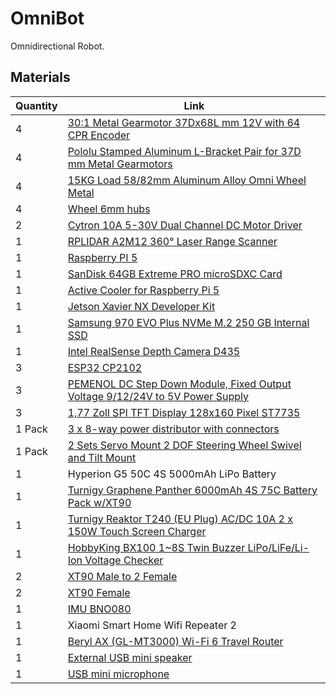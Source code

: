 # OmniBot

Omnidirectional Robot.

## Materials


| Quantity  | Link                                                                                                                                                                                                                                                                                                                                                                                                                                                                                                                                                                                                                                                 |
| --------- | ---------------------------------------------------------------------------------------------- |
| 4         | [30:1 Metal Gearmotor 37Dx68L mm 12V with 64 CPR Encoder](https://www.pololu.com/product/4752) |
| 4         | [Pololu Stamped Aluminum L-Bracket Pair for 37D mm Metal Gearmotors](https://www.pololu.com/product/1084) |
| 4         | [15KG Load 58/82mm Aluminum Alloy Omni Wheel Metal](https://www.aliexpress.com/item/1005002358733319.html?spm=a2g0o.order_list.order_list_main.5.399c1802jYRF1O) |
| 4         | [Wheel 6mm hubs](https://www.aliexpress.com/item/1005002358733319.html?spm=a2g0o.order_list.order_list_main.5.399c1802jYRF1O) |
| 2         | [Cytron 10A 5-30V Dual Channel DC Motor Driver](https://eu.robotshop.com/products/cytron-10a-5-30v-dual-channel-dc-motor-driver) |
| 1         | [RPLIDAR A2M12 360° Laser Range Scanner](https://www.amazon.de/youyeetoo-Frequency-Avoidance-Navigation-Reconstruction/dp/B0B46MG65X?ref_=ast_sto_dp) |
| 1         | [Raspberry PI 5](https://thepihut.com/products/raspberry-pi-5?variant=42531604955331)  |
| 1         | [SanDisk 64GB Extreme PRO microSDXC Card](https://www.amazon.de/dp/B09X7BYSFG?psc=1&ref=ppx_yo2ov_dt_b_product_details)  |
| 1         | [Active Cooler for Raspberry Pi 5](https://thepihut.com/products/active-cooler-for-raspberry-pi-5)  |
| 1         | [Jetson Xavier NX Developer Kit](https://developer.nvidia.com/embedded/learn/get-started-jetson-xavier-nx-devkit)  |
| 1         | [Samsung 970 EVO Plus NVMe M.2 250 GB Internal SSD](https://www.amazon.de/gp/product/B07MHXYL6T/ref=ppx_yo_dt_b_asin_title_o09_s00?ie=UTF8&th=1)  |
| 1         | [Intel RealSense Depth Camera D435](https://www.amazon.de/gp/product/B07BLS5477/ref=ppx_yo_dt_b_asin_image_o09_s01?ie=UTF8&psc=1)  |
| 3         | [ESP32 CP2102](https://www.aliexpress.com/item/32807887667.html?spm=a2g0o.order_list.order_list_main.26.399c1802jYRF1O)  |
| 3         | [PEMENOL DC Step Down Module, Fixed Output Voltage 9/12/24V to 5V Power Supply](https://www.amazon.de/gp/product/B07FXBXJC5/ref=ppx_yo_dt_b_asin_title_o08_s00?ie=UTF8&th=1)  |
| 3         | [1,77 Zoll SPI TFT Display 128x160 Pixel ST7735](https://www.amazon.de/gp/product/B078JBBPXK/ref=ppx_yo_dt_b_asin_title_o01_s00?ie=UTF8&psc=1)  |
| 1 Pack    | [3 x 8-way power distributor with connectors](https://www.amazon.de/gp/product/B0C1CT1YFM/ref=ppx_yo_dt_b_asin_title_o02_s00?ie=UTF8&th=1)  |
| 1 Pack    | [2 Sets Servo Mount 2 DOF Steering Wheel Swivel and Tilt Mount](https://www.amazon.de/gp/product/B07PQ12TXS/ref=ppx_yo_dt_b_asin_title_o02_s00?ie=UTF8&psc=1)  |
| 1         | Hyperion G5 50C 4S 5000mAh LiPo Battery  |
| 1         | [Turnigy Graphene Panther 6000mAh 4S 75C Battery Pack w/XT90](https://hobbyking.com/en_us/turnigy-graphene-6000mah-4s-75c-lipo-pack-w-xt90.html)  |
| 1         | [Turnigy Reaktor T240 (EU Plug) AC/DC 10A 2 x 150W Touch Screen Charger](https://hobbyking.com/en_us/turnigy-reaktor-t240-eu-plug-ac-dc-10a-2-x-150w-touch-screen-charger.html)  |
| 1         | [HobbyKing BX100 1~8S Twin Buzzer LiPo/LiFe/Li-Ion Voltage Checker](https://hobbyking.com/en_us/hobbykingtm-bx100-1-8s-twin-buzzer-lipo-life-li-ion-voltage-checker-black.html)  |
| 2         | [XT90 Male to 2 Female](https://de.aliexpress.com/item/1005006038775610.html?spm=a2g0o.detail.0.0.1b63309e3dSI3p&mp=1&gatewayAdapt=glo2deu)  |
| 2         | [XT90 Female](https://de.aliexpress.com/item/1005003284644920.html?spm=a2g0o.detail.0.0.1b63309e3dSI3p&mp=1&gatewayAdapt=glo2deu)  |
| 1         | [IMU BNO080](https://de.aliexpress.com/item/1005005121506764.html?spm=a2g0o.productlist.main.1.7a335355BpvWTI&algo_pvid=b2de74b6-ad71-4c3d-b2e0-aa583ab8621a&algo_exp_id=b2de74b6-ad71-4c3d-b2e0-aa583ab8621a-0&pdp_npi=4%40dis%21USD%2120.38%2115.28%21%21%2120.38%2115.28%21%402103867617087629359956180ed162%2112000031742849290%21sea%21DE%212062527709%21&curPageLogUid=VeTieL5B59lH&utparam-url=scene%3Asearch%7Cquery_from%3A)  |
| 1         | Xiaomi Smart Home Wifi Repeater 2  |
| 1         | [Beryl AX (GL-MT3000) Wi-Fi 6 Travel Router](https://store-eu.gl-inet.com/products/eu-beryl-ax-gl-mt3000-pocket-sized-ax3000-wi-fi-6-travel-router-with-2-5g-wan-port?_pos=1&_sid=6dfed5162&_ss=r)  |
| 1         | [External USB mini speaker](https://www.berrybase.de/externer-usb-mini-lautsprecher-schwarz)  |
| 1         | [USB mini microphone](https://www.berrybase.de/usb-mini-mikrofon)  |
